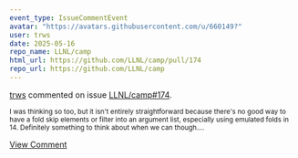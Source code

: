 ```yaml
---
event_type: IssueCommentEvent
avatar: "https://avatars.githubusercontent.com/u/660149?"
user: trws
date: 2025-05-16
repo_name: LLNL/camp
html_url: https://github.com/LLNL/camp/pull/174
repo_url: https://github.com/LLNL/camp
---
```


<a href='https://github.com/trws' target='_blank'>trws</a> commented on issue <a href='https://github.com/LLNL/camp/pull/174' target='_blank'>LLNL/camp#174</a>.

<small>I was thinking so too, but it isn't entirely straightforward because there's no good way to have a fold skip elements or filter into an argument list, especially using emulated folds in 14.  Definitely something to think about when we can though....</small>

<a href='https://github.com/LLNL/camp/pull/174' target='_blank'>View Comment</a>